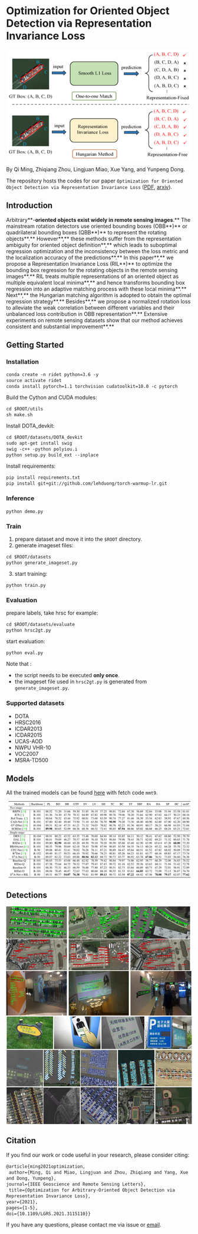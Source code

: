 # Optimization for Oriented Object Detection via Representation Invariance Loss

<div align=center><img width="500" height="300" src="https://github.com/ming71/RIDet/blob/RIDet-pytorch/pics/RIL.png"/></div>

By Qi Ming, Zhiqiang Zhou, Lingjuan Miao, Xue Yang, and Yunpeng Dong.

The repository hosts the codes for our paper `Optimization for Oriented Object Detection via Representation Invariance Loss` ([PDF](https://ieeexplore.ieee.org/document/9555916), [arxiv](https://arxiv.org/abs/2103.11636)). 


## Introduction
Arbitrary**-**oriented objects exist widely in remote sensing images**.** The mainstream rotation detectors use oriented bounding boxes (OBB**)** or quadrilateral bounding boxes (QBB**)** to represent the rotating objects**.** However**,** these methods suffer from the representation ambiguity for oriented object definition**,** which leads to suboptimal regression optimization and the inconsistency between the loss metric and the localization accuracy of the predictions**.** In this paper**,** we propose a Representation Invariance Loss (RIL**)** to optimize the bounding box regression for the rotating objects in the remote sensing images**.** RIL treats multiple representations of an oriented object as multiple equivalent local minima**,** and hence transforms bounding box regression into an adaptive matching process with these local minima**.** Next**,** the Hungarian matching algorithm is adopted to obtain the optimal regression strategy**.** Besides**,** we propose a normalized rotation loss to alleviate the weak correlation between different variables and their unbalanced loss contribution in OBB representation**.** Extensive experiments on remote sensing datasets show that our method achieves consistent and substantial improvement**.** 



## Getting Started

### Installation
```
conda create -n ridet python=3.6 -y
source activate ridet
conda install pytorch=1.1 torchvision cudatoolkit=10.0 -c pytorch
```
Build the Cython  and CUDA modules:
```
cd $ROOT/utils
sh make.sh
```
Install DOTA_devkit:
```
cd $ROOT/datasets/DOTA_devkit
sudo apt-get install swig
swig -c++ -python polyiou.i
python setup.py build_ext --inplace
```
Install requirements:
```
pip install requirements.txt
pip install git+git://github.com/lehduong/torch-warmup-lr.git
```

### Inference
```
python demo.py
```

### Train
1. prepare dataset and move it into the `$ROOT` directory.
2. generate imageset files:
```
cd $ROOT/datasets
python generate_imageset.py
```
3. start training:
```
python train.py
```
### Evaluation
prepare labels, take hrsc for example:
```
cd $ROOT/datasets/evaluate
python hrsc2gt.py
```
start evaluation:
```
python eval.py
```
Note that :

- the script  needs to be executed **only once**.
- the imageset file used in `hrsc2gt.py` is generated from `generate_imageset.py`.


### Supported datasets
* DOTA
* HRSC2016
* ICDAR2013
* ICDAR2015
* UCAS-AOD
* NWPU VHR-10
* VOC2007
* MSRA-TD500


## Models
All the trained models can be found [here](https://pan.baidu.com/s/1y84hVR0RYYONGJDs8SQJAg) with fetch code `mmt9`.

![SOTA](https://github.com/ming71/RIDet/blob/RIDet-pytorch/pics/performance.png)

## Detections

![Dets](https://github.com/ming71/RIDet/blob/RIDet-pytorch/pics/DOTA.jpg)

## Citation

If you find our work or code useful in your research, please consider citing:


```
@article{ming2021optimization, 
 author={Ming, Qi and Miao, Lingjuan and Zhou, Zhiqiang and Yang, Xue and Dong, Yunpeng}, 
journal={IEEE Geoscience and Remote Sensing Letters}, 
 title={Optimization for Arbitrary-Oriented Object Detection via Representation Invariance Loss}, 
year={2021}, 
pages={1-5}, 
doi={10.1109/LGRS.2021.3115110}}
```

If you have any questions, please contact me via issue or [email](mq_chaser@126.com).